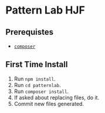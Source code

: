 # Pattern Lab HJF

## Prerequistes 

- [`composer`](https://getcomposer.org)

## First Time Install

1. Run `npm install`.
1. Run `cd patternlab`.
1. Run `composer install`.
1. If asked about replacing files, do it.
1. Commit new files generated.
